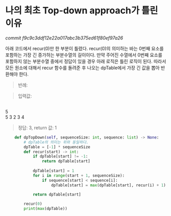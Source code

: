 # 나의 최초 Top-down approach가 틀린 이유

_commit f9c9c3ddf12e22a017abc3b375ed61f80ef97a26_

아래 코드에서 recur(0)만 한 부분이 틀렸다. recur(0)의 의미하는 바는 0번째 요소를 포함하는 가장 긴 증가하는 부분수열의 길이이다. 만약 주어진 수열에서 0번째 요소를 포함하지 않는 부분수열 중에서 정답이 있을 경우 아래 로직은 틀린 로직이 된다. 따라서 모든 원소에 대해서 recur 함수를 돌려준 후 나오는 dpTable에서 가장 긴 값을 뽑아 반환해야 한다.

> 반례:

> 입력값: 
<br>
5
<br>
5 3 2 3 4

>정답: 3, return 값: 1

``` python
    def dpTopDown(self, sequenceSize: int, sequence: list) -> None:
        # dpTable의 의미는 위와 동일하다.
        dpTable = [-1] * sequenceSize
        def recur(start) -> int:
            if dpTable[start] != -1:
                return dpTable[start]
            
            dpTable[start] = 1
            for i in range(start + 1, sequenceSize):
                if sequence[start] < sequence[i]:
                    dpTable[start] = max(dpTable[start], recur(i) + 1)
            
            return dpTable[start]

        recur(0)
        print(max(dpTable))
```